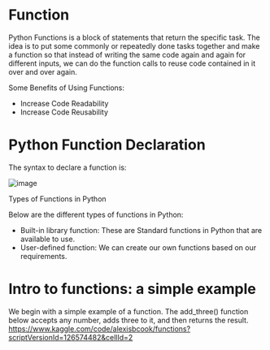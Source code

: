 # Function
Python Functions is a block of statements that return the specific task. The idea is to put some commonly or repeatedly done tasks together and make a function so that instead of writing the same code again and 
again for different inputs, we can do the function calls to reuse code contained in it over and over again.

Some Benefits of Using Functions:

* Increase Code Readability 
* Increase Code Reusability

# Python Function Declaration
The syntax to declare a function is:

![image](https://github.com/user-attachments/assets/9d999030-415c-450d-ad1b-7662397b8df9)

Types of Functions in Python

Below are the different types of functions in Python:

* Built-in library function: These are Standard functions in Python that are available to use.
* User-defined function: We can create our own functions based on our requirements.

# Intro to functions: a simple example
We begin with a simple example of a function. The add_three() function below accepts any number, adds three to it, and then returns the result.
https://www.kaggle.com/code/alexisbcook/functions?scriptVersionId=126574482&cellId=2
